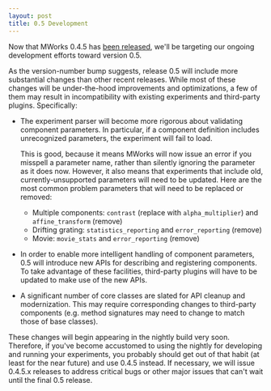 ```yaml
---
layout: post
title: 0.5 Development
---
```


Now that MWorks 0.4.5 has [been released](/releases/2011/04/22/0.4.5-released.html), we'll be targeting our ongoing development efforts toward version 0.5.

As the version-number bump suggests, release 0.5 will include more substantial changes than other recent releases.  While most of these changes will be under-the-hood improvements and optimizations, a few of them may result in incompatibility with existing experiments and third-party plugins.  Specifically:

* The experiment parser will become more rigorous about validating component parameters.  In particular, if a component definition includes unrecognized parameters, the experiment will fail to load.

  This is good, because it means MWorks will now issue an error if you misspell a parameter name, rather than silently ignoring the parameter as it does now.  However, it also means that experiments that include old, currently-unsupported parameters will need to be updated.  Here are the most common problem parameters that will need to be replaced or removed:

  * Multiple components: `contrast` (replace with `alpha_multiplier`) and `affine_transform` (remove)
  * Drifting grating: `statistics_reporting` and `error_reporting` (remove)
  * Movie: `movie_stats` and `error_reporting` (remove)

* In order to enable more intelligent handling of component parameters, 0.5 will introduce new APIs for describing and registering components.  To take advantage of these facilities, third-party plugins will have to be updated to make use of the new APIs.

* A significant number of core classes are slated for API cleanup and modernization.  This may require corresponding changes to third-party components (e.g. method signatures may need to change to match those of base classes).

These changes will begin appearing in the nightly build very soon.  Therefore, if you've become accustomed to using the nightly for developing and running your experiments, you probably should get out of that habit (at least for the near future) and use 0.4.5 instead.  If necessary, we will issue 0.4.5.x releases to address critical bugs or other major issues that can't wait until the final 0.5 release.
